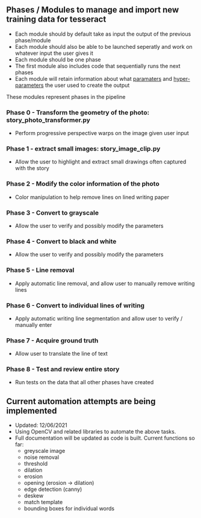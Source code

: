 ## Phases / Modules to manage and import new training data for tesseract
- Each module should by default take as input the output of the previous phase/module
- Each module should also be able to be launched seperatly and work on whatever input the user gives it
- Each module should be one phase
- The first module also includes code that sequentially runs the next phases
- Each module will retain information about what [paramaters](https://datascience.stackexchange.com/questions/14187/what-is-the-difference-between-model-hyperparameters-and-model-parameters) and [hyper-parameters](https://en.wikipedia.org/wiki/Hyperparameter_(machine_learning)) the user used to create the output


These modules represent phases in the pipeline

### Phase 0 - Transform the geometry of the photo: story_photo_transformer.py
- Perform progressive perspective warps on the image given user input
### Phase 1 - extract small images: story_image_clip.py
- Allow the user to highlight and extract small drawings often captured with the story
### Phase 2 - Modify the color information of the photo
- Color manipulation to help remove lines on lined writing paper
### Phase 3 - Convert to grayscale
- Allow the user to verify and possibly modify the parameters
### Phase 4 - Convert to black and white
- Allow the user to verify and possibly modify the parameters
### Phase 5 - Line removal
- Apply automatic line removal, and allow user to manually remove writing lines
### Phase 6 - Convert to individual lines of writing
- Apply automatic writing line segmentation and allow user to verify / manually enter
### Phase 7 - Acquire ground truth
- Allow user to translate the line of text
### Phase 8 - Test and review entire story
- Run tests on the data that all other phases have created

## Current automation attempts are being implemented

- Updated: 12/06/2021
- Using OpenCV and related libraries to automate the above tasks.
- Full documentation will be updated as code is built. Current functions so far:
    - greyscale image
    - noise removal
    - threshold
    - dilation
    - erosion
    - opening (erosion -> dilation)
    - edge detection (canny)
    - deskew
    - match template
    - bounding boxes for individual words
